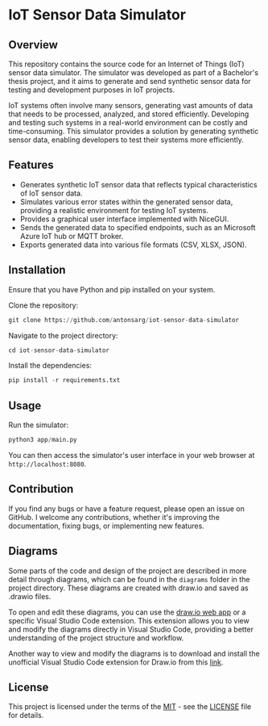 # IoT Sensor Data Simulator

## Overview
This repository contains the source code for an Internet of Things (IoT) sensor data simulator. The simulator was developed as part of a Bachelor's thesis project, and it aims to generate and send synthetic sensor data for testing and development purposes in IoT projects.

IoT systems often involve many sensors, generating vast amounts of data that needs to be processed, analyzed, and stored efficiently. Developing and testing such systems in a real-world environment can be costly and time-consuming. This simulator provides a solution by generating synthetic sensor data, enabling developers to test their systems more efficiently.

## Features
- Generates synthetic IoT sensor data that reflects typical characteristics of IoT sensor data.
- Simulates various error states within the generated sensor data, providing a realistic environment for testing IoT systems.
- Provides a graphical user interface implemented with NiceGUI.
- Sends the generated data to specified endpoints, such as an Microsoft Azure IoT hub or MQTT broker.
- Exports generated data into various file formats (CSV, XLSX, JSON).

## Installation

Ensure that you have Python and pip installed on your system.

Clone the repository:

```python
git clone https://github.com/antonsarg/iot-sensor-data-simulator
```

Navigate to the project directory:

```python
cd iot-sensor-data-simulator
```

Install the dependencies:

```python
pip install -r requirements.txt
```

## Usage

Run the simulator:

```python
python3 app/main.py
```

You can then access the simulator's user interface in your web browser at `http://localhost:8080`.

## Contribution

If you find any bugs or have a feature request, please open an issue on GitHub. I welcome any contributions, whether it's improving the documentation, fixing bugs, or implementing new features. 

## Diagrams

Some parts of the code and design of the project are described in more detail through diagrams, which can be found in the `diagrams` folder in the project directory. These diagrams are created with draw.io and saved as .drawio files.

To open and edit these diagrams, you can use the [draw.io web app](https://app.diagrams.net/) or a specific Visual Studio Code extension. This extension allows you to view and modify the diagrams directly in Visual Studio Code, providing a better understanding of the project structure and workflow.

Another way to view and modify the diagrams is to download and install the unofficial Visual Studio Code extension for Draw.io from this [link](https://marketplace.visualstudio.com/items?itemName=hediet.vscode-drawio).

## License

This project is licensed under the terms of the [MIT](https://choosealicense.com/licenses/mit/) - see the [LICENSE](LICENSE.txt) file for details.

